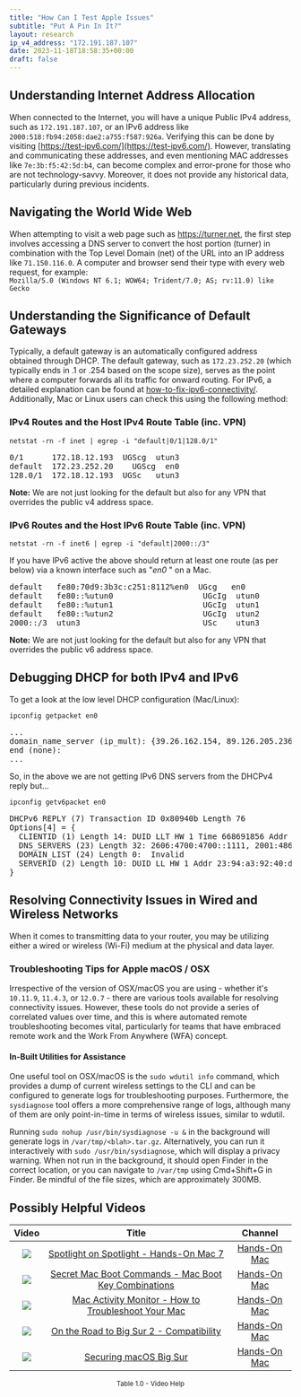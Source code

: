 ```yaml
---
title: "How Can I Test Apple Issues"
subtitle: "Put A Pin In It?"
layout: research
ip_v4_address: "172.191.187.107"
date: 2023-11-18T18:58:35+00:00
draft: false
---
```


## Understanding Internet Address Allocation

When connected to the Internet, you will have a unique Public IPv4 address, such as ```172.191.187.107```, or an IPv6 address like ```2000:518:fb94:2058:dae2:a755:f587:926a```. Verifying this can be done by visiting [https://test-ipv6.com/](https://test-ipv6.com/). However, translating and communicating these addresses, and even mentioning MAC addresses like ```7e:3b:f5:42:5d:b4```, can become complex and error-prone for those who are not technology-savvy. Moreover, it does not provide any historical data, particularly during previous incidents.
## Navigating the World Wide Web

When attempting to visit a web page such as https://turner.net, the first step involves accessing a DNS server to convert the host portion (turner) in combination with the Top Level Domain (net) of the URL into an IP address like ```71.150.116.0```. A computer and browser send their type with every web request, for example: <br>```Mozilla/5.0 (Windows NT 6.1; WOW64; Trident/7.0; AS; rv:11.0) like Gecko```
## Understanding the Significance of Default Gateways

Typically, a default gateway is an automatically configured address obtained through DHCP. The default gateway, such as ```172.23.252.20``` (which typically ends in .1 or .254 based on the scope size), serves as the point where a computer forwards all its traffic for onward routing. For IPv6, a detailed explanation can be found at [how-to-fix-ipv6-connectivity/](/blog/how-to-fix-ipv6-connectivity/). Additionally, Mac or Linux users can check this using the following method: <br>
### IPv4 Routes and the Host IPv4 Route Table (inc. VPN)
```netstat -rn -f inet | egrep -i "default|0/1|128.0/1"```

<pre>
0/1      172.18.12.193  UGScg  utun3
default  172.23.252.20    UGScg  en0
128.0/1  172.18.12.193  UGSc   utun3</pre>

**Note:** We are not just looking for the default but also for any VPN that overrides the public v4 address space.

### IPv6 Routes and the Host IPv6 Route Table (inc. VPN)
```netstat -rn -f inet6 | egrep -i "default|2000::/3"```

If you have IPv6 active the above should return at least one route (as per below) via a known interface such as "_en0_ " on a Mac. 

<pre>
default   fe80:70d9:3b3c:c251:8112%en0  UGcg   en0
default   fe80::%utun0                   UGcIg  utun0
default   fe80::%utun1                   UGcIg  utun1
default   fe80::%utun2                   UGcIg  utun2
2000::/3  utun3                          USc    utun3</pre>

**Note:** We are not just looking for the default but also for any VPN that overrides the public v6 address space.
<br>

## Debugging DHCP for both IPv4 and IPv6

To get a look at the low level DHCP configuration (Mac/Linux): 

```ipconfig getpacket en0```

<pre>
...
domain_name_server (ip_mult): {39.26.162.154, 89.126.205.236}
end (none):
...</pre>

So, in the above we are not getting IPv6 DNS servers from the DHCPv4 reply but...

```ipconfig getv6packet en0```

<pre>
DHCPv6 REPLY (7) Transaction ID 0x80940b Length 76
Options[4] = {
  CLIENTID (1) Length 14: DUID LLT HW 1 Time 668691856 Addr 7e:3b:f5:42:5d:b4
  DNS_SERVERS (23) Length 32: 2606:4700:4700::1111, 2001:4860:4860::8844
  DOMAIN_LIST (24) Length 0:  Invalid
  SERVERID (2) Length 10: DUID LL HW 1 Addr 23:94:a3:92:40:da
}</pre>




## Resolving Connectivity Issues in Wired and Wireless Networks

When it comes to transmitting data to your router, you may be utilizing either a wired or wireless (Wi-Fi) medium at the physical and data layer.
### Troubleshooting Tips for Apple macOS / OSX
Irrespective of the version of OSX/macOS you are using - whether it's ```10.11.9```, ```11.4.3```, or ```12.0.7``` - there are various tools available for resolving connectivity issues. However, these tools do not provide a series of correlated values over time, and this is where automated remote troubleshooting becomes vital, particularly for teams that have embraced remote work and the Work From Anywhere (WFA) concept.
#### In-Built Utilities for Assistance
One useful tool on OSX/macOS is the ```sudo wdutil info``` command, which provides a dump of current wireless settings to the CLI and can be configured to generate logs for troubleshooting purposes. Furthermore, the ```sysdiagnose``` tool offers a more comprehensive range of logs, although many of them are only point-in-time in terms of wireless issues, similar to wdutil.

Running ```sudo nohup /usr/bin/sysdiagnose -u &``` in the background will generate logs in ```/var/tmp/<blah>.tar.gz```. Alternatively, you can run it interactively with ```sudo /usr/bin/sysdiagnose```, which will display a privacy warning. When not run in the background, it should open Finder in the correct location, or you can navigate to ```/var/tmp``` using Cmd+Shift+G in Finder. Be mindful of the file sizes, which are approximately 300MB.
## Possibly Helpful Videos

<link href="/plugins/lity/css/lity.min.css" rel="stylesheet">
<script src="/plugins/lity/js/lity.min.js"></script>
<div class="table1-start"></div>

|Video | Title | Channel |
| :---: | :---: | :---: |
|<a href="https://www.youtube.com/watch?v=RslZ4W1EPqk" data-lity><img src="https://i.ytimg.com/vi/RslZ4W1EPqk/default.jpg" class="img-fluid"></a>|<a href="https://www.youtube.com/watch?v=RslZ4W1EPqk" data-lity>Spotlight on Spotlight - Hands-On Mac 7</a>|<a target="_blank" href="https://www.youtube.com/channel/UCg43DP8MdHVcl4rFK_delBg" >Hands-On Mac</a>|
|<a href="https://www.youtube.com/watch?v=VwNYWAxHCgM" data-lity><img src="https://i.ytimg.com/vi/VwNYWAxHCgM/default.jpg" class="img-fluid"></a>|<a href="https://www.youtube.com/watch?v=VwNYWAxHCgM" data-lity>Secret Mac Boot Commands - Mac Boot Key Combinations</a>|<a target="_blank" href="https://www.youtube.com/channel/UCg43DP8MdHVcl4rFK_delBg" >Hands-On Mac</a>|
|<a href="https://www.youtube.com/watch?v=TWzWd_DiaJ0" data-lity><img src="https://i.ytimg.com/vi/TWzWd_DiaJ0/default.jpg" class="img-fluid"></a>|<a href="https://www.youtube.com/watch?v=TWzWd_DiaJ0" data-lity>Mac Activity Monitor - How to Troubleshoot Your Mac</a>|<a target="_blank" href="https://www.youtube.com/channel/UCg43DP8MdHVcl4rFK_delBg" >Hands-On Mac</a>|
|<a href="https://www.youtube.com/watch?v=HEbK-Tignuc" data-lity><img src="https://i.ytimg.com/vi/HEbK-Tignuc/default.jpg" class="img-fluid"></a>|<a href="https://www.youtube.com/watch?v=HEbK-Tignuc" data-lity>On the Road to Big Sur 2 - Compatibility</a>|<a target="_blank" href="https://www.youtube.com/channel/UCg43DP8MdHVcl4rFK_delBg" >Hands-On Mac</a>|
|<a href="https://www.youtube.com/watch?v=7KdhJimuhNw" data-lity><img src="https://i.ytimg.com/vi/7KdhJimuhNw/default.jpg" class="img-fluid"></a>|<a href="https://www.youtube.com/watch?v=7KdhJimuhNw" data-lity>Securing macOS Big Sur</a>|<a target="_blank" href="https://www.youtube.com/channel/UCg43DP8MdHVcl4rFK_delBg" >Hands-On Mac</a>|

<center><small>Table 1.0 - Video Help</small></center>
 <br>
<div class="table1-end"></div>
<script type="text/javascript">
(function() {
    $('div.table1-start').nextUntil('div.table1-end', 'table').addClass('table thead-dark table-striped table-responsive rounded').attr('id', 't1');
    $('#t1').find('thead').addClass('thead-dark');
})();
</script>
